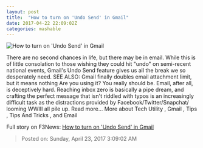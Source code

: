 ```yaml
---
layout: post
title:  "How to turn on 'Undo Send' in Gmail"
date: 2017-04-22 22:09:02Z
categories: mashable
---
```


![How to turn on 'Undo Send' in Gmail](http://i.amz.mshcdn.com/L1AA7Y3ZkbVX2OO-EdYJSdXGvWQ=/1200x630/2017%2F04%2F22%2F81%2F206b804031bf4716a4a1f1fdcafedf86.6aab3.jpg)

There are no second chances in life, but there may be in email. While this is of little consolation to those wishing they could hit "undo" on semi-recent national events, Gmail's Undo Send feature gives us all the break we so desperately need. SEE ALSO: Gmail finally doubles email attachment limit, but it means nothing Are you using it? You really should be. Email, after all, is deceptively hard. Reaching inbox zero is basically a pipe dream, and crafting the perfect message that isn't riddled with typos is an increasingly difficult task as the distractions provided by Facebook/Twitter/Snapchat/ looming WWIII all pile up. Read more... More about Tech Utility , Gmail , Tips , Tips And Tricks , and Email


Full story on F3News: [How to turn on 'Undo Send' in Gmail](http://www.f3nws.com/n/TTKFUE)

> Posted on: Sunday, April 23, 2017 3:09:02 AM
